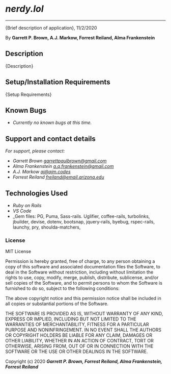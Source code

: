 # _nerdy.lol_

---

{Brief description of application}, 11/2/2020

By **Garrett P. Brown, A.J. Markow, Forrest Reiland, Alma Frankenstein**

## Description

{Description}

## Setup/Installation Requirements

{Setup Requirements}

## Known Bugs

- _Currently no known bugs at this time._

## Support and contact details

_For support, please contact:_

- _Garrett Brown <garrettpaulbrown@gmail.com>_
- _Alma Frankenstein <a.q.frankenstein@gmail.com>_
- _A.J. Markow <aj@ajm.codes>_
- _Forrest Reiland <freiland@email.arizona.edu>_

## Technologies Used

- _Ruby on Rails_
- _VS Code_
- \_Gem files: PG, Puma, Sass-rails. Uglifier, coffee-rails, turbolinks, jbuilder, devise, dotenv, bootsnap, jquery-rails, byebug, rspec-rails, launchy, pry, shoulda-matchers,

### License

MIT License

Permission is hereby granted, free of charge, to any person obtaining a copy
of this software and associated documentation files the Software, to deal
in the Software without restriction, including without limitation the rights
to use, copy, modify, merge, publish, distribute, sublicense, and/or sell
copies of the Software, and to permit persons to whom the Software is
furnished to do so, subject to the following conditions:

The above copyright notice and this permission notice shall be included in all
copies or substantial portions of the Software.

THE SOFTWARE IS PROVIDED AS IS, WITHOUT WARRANTY OF ANY KIND, EXPRESS OR
IMPLIED, INCLUDING BUT NOT LIMITED TO THE WARRANTIES OF MERCHANTABILITY,
FITNESS FOR A PARTICULAR PURPOSE AND NONINFRINGEMENT. IN NO EVENT SHALL THE
AUTHORS OR COPYRIGHT HOLDERS BE LIABLE FOR ANY CLAIM, DAMAGES OR OTHER
LIABILITY, WHETHER IN AN ACTION OF CONTRACT, TORT OR OTHERWISE, ARISING FROM,
OUT OF OR IN CONNECTION WITH THE SOFTWARE OR THE USE OR OTHER DEALINGS IN THE
SOFTWARE.

Copyright (c) 2020 **_Garrett P. Brown, Forrest Reiland, Alma Frankenstein, Forrest Reiland_**
